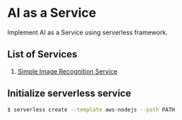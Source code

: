 # AI as a Service

Implement AI as a Service using serverless framework.

## List of Services

1. [Simple Image Recognition Service](./simple-image-recognition-service)

## Initialize serverless service

```sh
$ serverless create --template aws-nodejs --path PATH
```
